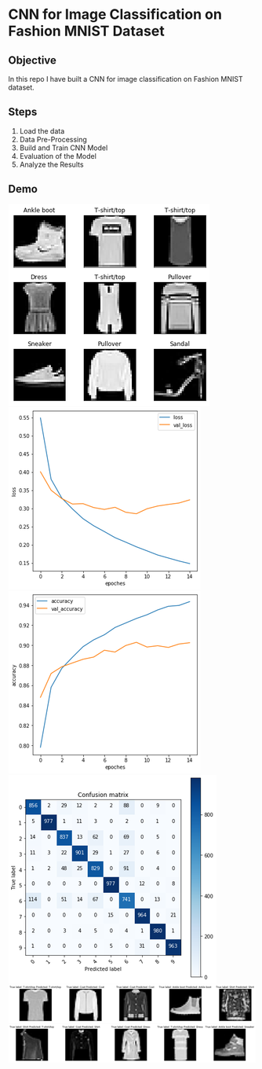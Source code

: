 # CNN for Image Classification on Fashion MNIST Dataset
 
## Objective
In this repo I have built a CNN for image classification on Fashion MNIST dataset.

## Steps
1. Load the data
2. Data Pre-Processing
3. Build and Train CNN Model
4. Evaluation of the Model
5. Analyze the Results

## Demo
![alt text](https://github.com/rhettxio/Deep-Learning/blob/master/CNN%20for%20Fashion%20MNIST/example%20images.png)
![alt text](https://github.com/rhettxio/Deep-Learning/blob/master/CNN%20for%20Fashion%20MNIST/loss.png)
![alt text](https://github.com/rhettxio/Deep-Learning/blob/master/CNN%20for%20Fashion%20MNIST/accuracy.png)
![alt text](https://github.com/rhettxio/Deep-Learning/blob/master/CNN%20for%20Fashion%20MNIST/confusion%20matrix.png)
![alt text](https://github.com/rhettxio/Deep-Learning/blob/master/CNN%20for%20Fashion%20MNIST/prediction.png)
![alt text](https://github.com/rhettxio/Deep-Learning/blob/master/CNN%20for%20Fashion%20MNIST/incorrect%20prediction.png)
